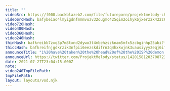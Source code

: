 ```yaml
---
title: ""
videoSrc: https://f000.backblazeb2.com/file/futureporn/projektmelody-chaturbate-2021-07-27.mp4
videoSrcHash: bafybeiao4lmyigdnfmmmvuzv32ougmc425qim2oihykbjxerz2k422z67y
video720Hash: 
video480Hash: 
video360Hash: 
video240Hash: 
thinHash: bafkreibb7zxq3p7m3txnd2dywo3t4mbehzszknam5mfx5zcbginhp25abi?filename=20210727T230415Z_thin.jpg
thiccHash: bafkreifnjgdkrzik3nfpii6eezskdifrn3q4hxkwjnk3uausiyyy2eqj6i?filename=20210727T230415Z_thicc.jpg
announceTitle: "i%20have%20taken%20the%20head%20of%20the%20ISP%20demon.%20they%20cannot%20stop%20me%20now%20uwu"
announceUrl: https://twitter.com/ProjektMelody/status/1420158120370872320
date: 2021-07-27T23:04:15.000Z
note: 
video240TmpFilePath: 
tmpFilePath: 
layout: layouts/vod.njk
---
```

